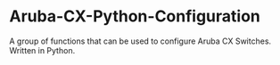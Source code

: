 # Aruba-CX-Python-Configuration
A group of functions that can be used to configure Aruba CX Switches. Written in Python.
